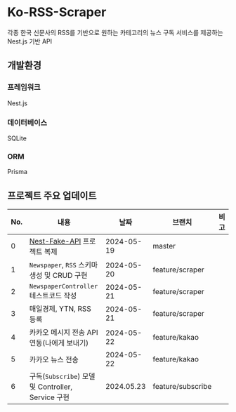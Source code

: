 # Ko-RSS-Scraper

각종 한국 신문사의 RSS를 기반으로 원하는 카테고리의 뉴스 구독 서비스를 제공하는 Nest.js 기반 API

## 개발환경

### 프레임워크

Nest.js

### 데이터베이스

SQLite

### ORM

Prisma

## 프로젝트 주요 업데이트

| No. | 내용                                                                | 날짜         | 브랜치               | 비고 |
|-----|-------------------------------------------------------------------|------------|-------------------|----|
| 0   | [Nest-Fake-API](https://github.com/jilpoom/nest-fake-api) 프로젝트 복제 | 2024-05-19 | master            |    |  
| 1   | `Newspaper`, `RSS` 스키마 생성 및 CRUD 구현                               | 2024-05-20 | feature/scraper   |    |
| 2   | `NewspaperController` 테스트코드 작성                                    | 2024-05-21 | feature/scraper   |    |
| 3   | 매일경제, YTN, RSS 등록                                                 | 2024-05-21 | feature/scraper   |    |
| 4   | 카카오 메시지 전송 API 연동(나에게 보내기)                                        | 2024-05-22 | feature/kakao     |
| 5   | 카카오 뉴스 전송                                                         | 2024-05-22 | feature/kakao     |    |
| 6   | 구독(`Subscribe`) 모델 및 Controller, Service 구현                       | 2024.05.23 | feature/subscribe |    | 